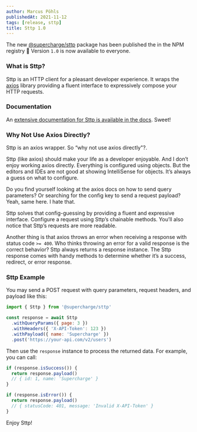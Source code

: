 ```yaml
---
author: Marcus Pöhls
publishedAt: 2021-11-12
tags: [release, sttp]
title: Sttp 1.0
---
```


The new [@supercharge/sttp](https://github.com/supercharge/sttp) package has been published the in the NPM registry 🥳 Version `1.0` is now available to everyone.


### What is Sttp?
Sttp is an HTTP client for a pleasant developer experience. It wraps the [axios](https://github.com/axios/axios) library providing a fluent interface to expressively compose your HTTP requests.


### Documentation
An [extensive documentation for Sttp is available in the docs](https://superchargejs.com/docs/2.x/sttp). Sweet!


### Why Not Use Axios Directly?
Sttp is an axios wrapper. So “why not use axios directly"?.

Sttp (like axios) should make your life as a developer enjoyable. And I don’t enjoy working axios directly. Everything is configured using objects. But the editors and IDEs are not good at showing IntelliSense for objects. It’s always a guess on what to configure.

Do you find yourself looking at the axios docs on how to send query parameters? Or searching for the config key to send a request payload? Yeah, same here. I hate that.

Sttp solves that config-guessing by providing a fluent and expressive interface. Configure a request using Sttp’s chainable methods. You’ll also notice that Sttp’s requests are more readable.

Another thing is that axios throws an error when receiving a response with status code `>= 400`. Who thinks throwing an error for a valid response is the correct behavior? Sttp always returns a response instance. The Sttp response comes with handy methods to determine whether it’s a success, redirect, or error response.


### Sttp Example
You may send a POST request with query parameters, request headers, and payload like this:

```js
import { Sttp } from '@supercharge/sttp'

const response = await Sttp
  .withQueryParams({ page: 3 })
  .withHeaders({ 'X-API-Token': 123 })
  .withPayload({ name: 'Supercharge' })
  .post('https://your-api.com/v2/users')
```

Then use the `response` instance to process the returned data. For example, you can call:

```js
if (response.isSuccess()) {
  return response.payload()
  // { id: 1, name: 'Supercharge' }
}

if (response.isError()) {
  return response.payload()
  // { statusCode: 401, message: 'Invalid X-API-Token' }
}
```

Enjoy Sttp!
